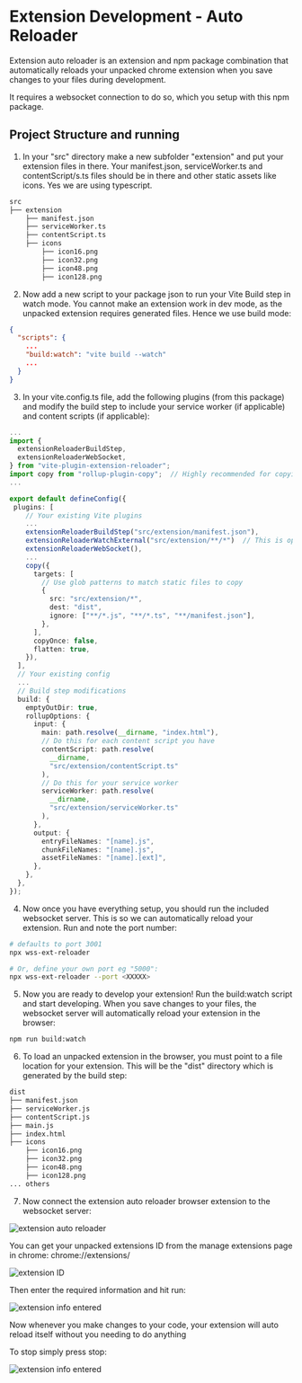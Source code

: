 # Extension Development - Auto Reloader

Extension auto reloader is an extension and npm package combination that automatically reloads your unpacked chrome extension when you save changes to your files during development.

It requires a websocket connection to do so, which you setup with this npm package.

## Project Structure and running

1. In your "src" directory make a new subfolder "extension" and put your extension files in there. Your manifest.json, serviceWorker.ts and contentScript/s.ts files should be in there and other static assets like icons. Yes we are using typescript.

```bash
src
├── extension
    ├── manifest.json
    ├── serviceWorker.ts
    ├── contentScript.ts
    ├── icons
        ├── icon16.png
        ├── icon32.png
        ├── icon48.png
        ├── icon128.png
```

2. Now add a new script to your package json to run your Vite Build step in watch mode. You cannot make an extension work in dev mode, as the unpacked extension requires generated files. Hence we use build mode:

```json
{
  "scripts": {
    ...
    "build:watch": "vite build --watch"
    ...
  }
}
```

3. In your vite.config.ts file, add the following plugins (from this package) and modify the build step to include your service worker (if applicable) and content scripts (if applicable):

```ts
...
import {
  extensionReloaderBuildStep,
  extensionReloaderWebSocket,
} from "vite-plugin-extension-reloader";
import copy from "rollup-plugin-copy";  // Highly recommended for copying static assets like icons
...

export default defineConfig({
 plugins: [
    // Your existing Vite plugins
    ...
    extensionReloaderBuildStep("src/extension/manifest.json"),
    extensionReloaderWatchExternal("src/extension/**/*")  // This is optional, but will watch for changes in your manifest
    extensionReloaderWebSocket(),
    ...
    copy({
      targets: [
        // Use glob patterns to match static files to copy
        {
          src: "src/extension/*",
          dest: "dist",
          ignore: ["**/*.js", "**/*.ts", "**/manifest.json"],
        },
      ],
      copyOnce: false,
      flatten: true,
    }),
  ],
  // Your existing config
  ...
  // Build step modifications
  build: {
    emptyOutDir: true,
    rollupOptions: {
      input: {
        main: path.resolve(__dirname, "index.html"),
        // Do this for each content script you have
        contentScript: path.resolve(
          __dirname,
          "src/extension/contentScript.ts"
        ),
        // Do this for your service worker
        serviceWorker: path.resolve(
          __dirname,
          "src/extension/serviceWorker.ts"
        ),
      },
      output: {
        entryFileNames: "[name].js",
        chunkFileNames: "[name].js",
        assetFileNames: "[name].[ext]",
      },
    },
  },
});
```

4. Now once you have everything setup, you should run the included websocket server. This is so we can automatically reload your extension. Run and note the port number:

```bash
# defaults to port 3001
npx wss-ext-reloader

# Or, define your own port eg "5000":
npx wss-ext-reloader --port <XXXXX>
```

5. Now you are ready to develop your extension! Run the build:watch script and start developing. When you save changes to your files, the websocket server will automatically reload your extension in the browser:

```bash
npm run build:watch
```

6. To load an unpacked extension in the browser, you must point to a file location for your extension. This will be the "dist" directory which is generated by the build step:

```bash
dist
├── manifest.json
├── serviceWorker.js
├── contentScript.js
├── main.js
├── index.html
├── icons
    ├── icon16.png
    ├── icon32.png
    ├── icon48.png
    ├── icon128.png
... others
```

7. Now connect the extension auto reloader browser extension to the websocket server:

![extension auto reloader](https://github.com/con-dog/extension-reloader-plugin/blob/main/media/stopped.png)

You can get your unpacked extensions ID from the manage extensions page in chrome: chrome://extensions/

![extension ID](https://github.com/con-dog/extension-reloader-plugin/blob/main/media/example-extension.png)

Then enter the required information and hit run:

![extension info entered](https://github.com/con-dog/extension-reloader-plugin/blob/main/media/enter-info.png)

Now whenever you make changes to your code, your extension will auto reload itself without you needing to do anything

To stop simply press stop:

![extension info entered](https://github.com/con-dog/extension-reloader-plugin/blob/main/media/running.png)

